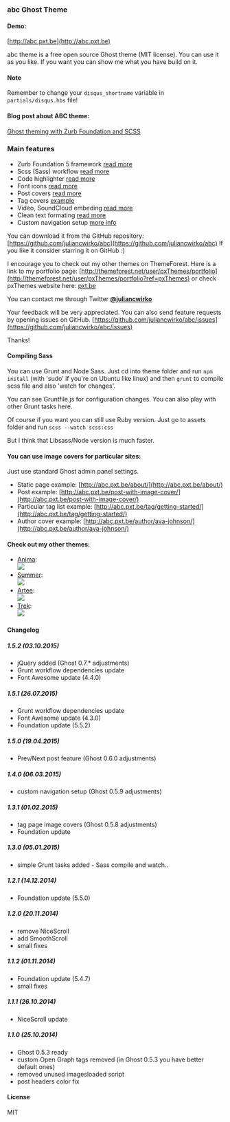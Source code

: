 ### abc Ghost Theme

#### Demo:
[http://abc.pxt.be](http://abc.pxt.be)

abc theme is a free open source Ghost theme (MIT license).
You can use it as you like. If you want you can show me what you have build on it.

#### Note
Remember to change your `disqus_shortname` variable in `partials/disqus.hbs` file!

#### Blog post about ABC theme:
[Ghost theming with Zurb Foundation and SCSS](http://julian.io/ghost-theming-with-zurb-foundation-and-scss/)

### Main features
* Zurb Foundation 5 framework [read more](http://abc.pxt.be/zurb-foundation-5/)
* Scss (Sass) workflow [read more](http://abc.pxt.be/scss-workflow/)
* Code highlighter [read more](http://abc.pxt.be/code-highlighter/)
* Font icons [read more](http://abc.pxt.be/font-icons-to-use/)
* Post covers [read more](http://abc.pxt.be/post-with-image-cover/)
* Tag covers [example](http://abc.pxt.be/tag/getting-started/)
* Video, SoundCloud embeding [read more](http://abc.pxt.be/video-soundcloud/)
* Clean text formating [read more](http://abc.pxt.be/welcome-to-ghost/)
* Custom navigation setup [more info](https://blog.ghost.org/navigation/)

You can download it from the GitHub repository:
[https://github.com/juliancwirko/abc](https://github.com/juliancwirko/abc)
If you like it consider starring it on GitHub :)

I encourage you to check out my other themes on ThemeForest. Here is a link to my portfolio page: [http://themeforest.net/user/pxThemes/portfolio](http://themeforest.net/user/pxThemes/portfolio?ref=pxThemes) or check pxThemes website here: [pxt.be](http://pxt.be)

You can contact me through Twitter [**@juliancwirko**](https://twitter.com/JulianCwirko)

Your feedback will be very appreciated. You can also send feature requests by opening issues on GitHub.
[https://github.com/juliancwirko/abc/issues](https://github.com/juliancwirko/abc/issues)

Thanks!

#### Compiling Sass

You can use Grunt and Node Sass. Just cd into theme folder and run ````npm install```` (with 'sudo' if you're on Ubuntu like linux) and then ````grunt```` to compile scss file and also 'watch for changes'.

You can see Gruntfile.js for configuration changes. You can also play with other Grunt tasks here.

Of course if you want you can still use Ruby version. Just go to assets folder and run ````scss --watch scss:css````

But I think that Libsass/Node version is much faster.

#### You can use image covers for particular sites:

Just use standard Ghost admin panel settings.

- Static page example: [http://abc.pxt.be/about/](http://abc.pxt.be/about/)
- Post example: [http://abc.pxt.be/post-with-image-cover/](http://abc.pxt.be/post-with-image-cover/)
- Particular tag list example: [http://abc.pxt.be/tag/getting-started/](http://abc.pxt.be/tag/getting-started/)
- Author cover example: [http://abc.pxt.be/author/ava-johnson/](http://abc.pxt.be/author/ava-johnson/)

#### Check out my other themes:

- [Anima](http://themeforest.net/item/anima-multipurpose-ghost-theme/9601972?ref=pxThemes): <br> <a href="http://themeforest.net/item/anima-multipurpose-ghost-theme/9601972?ref=pxThemes"><img src="https://image-tf.s3.envato.com/files/155658086/preview_590x300.__large_preview.jpg" /></a>
- [Summer](http://themeforest.net/item/summer-simple-and-clean-ghost-theme/8181353?ref=pxThemes): <br> <a href="http://themeforest.net/item/summer-simple-and-clean-ghost-theme/8181353?ref=pxThemes"><img src="https://image-tf.s3.envato.com/files/155915583/preview_590x300.__large_preview.png" /></a>
- [Artee](http://themeforest.net/item/artee-portfolio-ghost-theme/7223054?ref=pxThemes): <br> <a href="http://themeforest.net/item/artee-portfolio-ghost-theme/7223054?ref=pxThemes"><img src="https://image-tf.s3.envato.com/files/156182816/preview_590x300.__large_preview.png" /></a>
- [Trek](http://themeforest.net/item/trek-responsive-ghost-theme/6521607?ref=pxThemes): <br> <a href="http://themeforest.net/item/trek-responsive-ghost-theme/6521607?ref=pxThemes"><img src="https://image-tf.s3.envato.com/files/167525392/preview_590x300.__large_preview.jpg" /></a>

#### Changelog

##### 1.5.2 (03.10.2015)

- jQuery added (Ghost 0.7.* adjustments)
- Grunt workflow dependencies update
- Font Awesome update (4.4.0)

##### 1.5.1 (26.07.2015)

- Grunt workflow dependencies update
- Font Awesome update (4.3.0)
- Foundation update (5.5.2)

##### 1.5.0 (19.04.2015)

- Prev/Next post feature (Ghost 0.6.0 adjustments)

##### 1.4.0 (06.03.2015)

- custom navigation setup (Ghost 0.5.9 adjustments)

##### 1.3.1 (01.02.2015)

- tag page image covers (Ghost 0.5.8 adjustments)
- Foundation update

##### 1.3.0 (05.01.2015)

- simple Grunt tasks added - Sass compile and watch..

##### 1.2.1 (14.12.2014)

- Foundation update (5.5.0)

##### 1.2.0 (20.11.2014)

- remove NiceScroll
- add SmoothScroll
- small fixes

##### 1.1.2 (01.11.2014)

- Foundation update (5.4.7)
- small fixes

##### 1.1.1 (26.10.2014)

- NiceScroll update

##### 1.1.0 (25.10.2014)

- Ghost 0.5.3 ready
- custom Open Graph tags removed (in Ghost 0.5.3 you have better default ones)
- removed unused imagesloaded script
- post headers color fix

#### License

MIT
